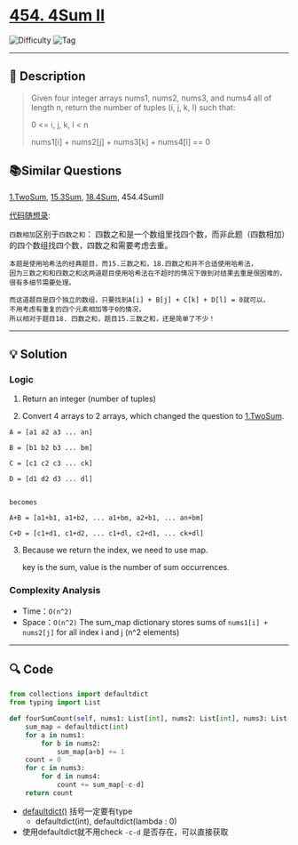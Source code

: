 # [454. 4Sum II](https://leetcode.com/problems/4sum-ii/description/)

![Difficulty](https://img.shields.io/badge/Difficulty-Medium-orange)
![Tag](https://img.shields.io/badge/Tag-Hash%20Table-lightgrey)


---

## 📝 Description

> Given four integer arrays nums1, nums2, nums3, and nums4 all of length n, 
> return the number of tuples (i, j, k, l) such that:
> 
> 0 <= i, j, k, l < n
> 
> nums1[i] + nums2[j] + nums3[k] + nums4[l] == 0


## 📚Similar Questions
[1.TwoSum](1.TwoSum.md), [15.3Sum](15.3Sum.md), [18.4Sum](18.4Sum.md), 454.4SumII

[代码随想录](https://programmercarl.com/0454.%E5%9B%9B%E6%95%B0%E7%9B%B8%E5%8A%A0II.html#%E7%AE%97%E6%B3%95%E5%85%AC%E5%BC%80%E8%AF%BE):

`四数相加`区别于`四数之和`：
四数之和是一个数组里找四个数，而非此题（四数相加）的四个数组找四个数，四数之和需要考虑去重。


```text
本题是使用哈希法的经典题目，而15.三数之和，18.四数之和并不合适使用哈希法，
因为三数之和和四数之和这两道题目使用哈希法在不超时的情况下做到对结果去重是很困难的，
很有多细节需要处理。

而这道题目是四个独立的数组，只要找到A[i] + B[j] + C[k] + D[l] = 0就可以，
不用考虑有重复的四个元素相加等于0的情况，
所以相对于题目18. 四数之和，题目15.三数之和，还是简单了不少！

```

---

## 💡 Solution

### Logic 

1. Return an integer (number of tuples)

2. Convert 4 arrays to 2 arrays, which changed the question to [1.TwoSum](./1.TwoSum.md).

```text
A = [a1 a2 a3 ... an]

B = [b1 b2 b3 ... bm]

C = [c1 c2 c3 ... ck]

D = [d1 d2 d3 ... dl]


becomes

A+B = [a1+b1, a1+b2, ... a1+bm, a2+b1, ... an+bm]

C+D = [c1+d1, c1+d2, ... c1+dl, c2+d1, ... ck+dl]
```



3. Because we return the index, we need to use map.
   
    key is the sum, value is the number of sum occurrences.

### Complexity Analysis

- Time：`O(n^2)`
- Space：`O(n^2)`
The sum_map dictionary stores sums of `nums1[i] + nums2[j]` for all index i and j (n^2 elements)

---
## 🔍 Code

```python
from collections import defaultdict
from typing import List

def fourSumCount(self, nums1: List[int], nums2: List[int], nums3: List[int], nums4: List[int]) -> int:
    sum_map = defaultdict(int)
    for a in nums1:
        for b in nums2:
            sum_map[a+b] += 1
    count = 0
    for c in nums3:
        for d in nums4:
            count += sum_map[-c-d]
    return count
```

- [defaultdict()](https://docs.python.org/3/library/collections.html#collections.defaultdict) 括号一定要有type
  - defaultdict(int), defaultdict(lambda : 0)
- 使用defaultdict就不用check `-c-d` 是否存在，可以直接获取